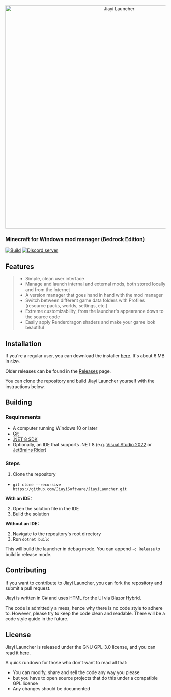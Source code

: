 <div align="center">
  <a href="https://jiayi.software/launcher"><img src="https://github.com/JiayiSoftware/JiayiLauncher/blob/master/.github/assets/logo.png" alt="Jiayi Launcher" width="700"></a>
</div>

### Minecraft for Windows mod manager (Bedrock Edition)

[![Build](https://github.com/JiayiSoftware/JiayiLauncher/actions/workflows/dotnet.yml/badge.svg)](https://github.com/JiayiSoftware/JiayiLauncher/actions/workflows/dotnet.yml)
[![Discord server](https://img.shields.io/badge/chat-on%20discord-7289da.svg)](https://jiayi.software/discord)

## Features
> * Simple, clean user interface
> * Manage and launch internal and external mods, both stored locally and from the Internet
> * A version manager that goes hand in hand with the mod manager
> * Switch between different game data folders with Profiles (resource packs, worlds, settings, etc.)
> * Extreme customizability, from the launcher's appearance down to the source code
> * Easily apply Renderdragon shaders and make your game look beautiful

## Installation
If you're a regular user, you can download the installer [here](https://jiyayi.mcpeplayground.com/static/JiayiInstaller.exe). It's about 6 MB in size.

Older releases can be found in the [Releases](https://github.com/JiayiSoftware/JiayiLauncher/releases) page.

You can clone the repository and build Jiayi Launcher yourself with the instructions below.

## Building
### Requirements
* A computer running Windows 10 or later
* [Git](https://git-scm.com/)
* [.NET 8 SDK](https://dotnet.microsoft.com/download/dotnet/8.0)
* Optionally, an IDE that supports .NET 8 (e.g. [Visual Studio 2022](https://visualstudio.microsoft.com/vs/) or [JetBrains Rider](https://www.jetbrains.com/rider/))

### Steps
1. Clone the repository
* ```git clone --recursive https://github.com/JiayiSoftware/JiayiLauncher.git```

**With an IDE:**

2. Open the solution file in the IDE
3. Build the solution

**Without an IDE:**

2. Navigate to the repository's root directory
3. Run ```dotnet build```

This will build the launcher in debug mode. You can append ```-c Release``` to build in release mode.

## Contributing
If you want to contribute to Jiayi Launcher, you can fork the repository and submit a pull request.

Jiayi is written in C# and uses HTML for the UI via Blazor Hybrid.

The code is admittedly a mess, hence why there is no code style to adhere to. However, please try to keep the code clean and readable. There will be a code style guide in the future.

## License
Jiayi Launcher is released under the GNU GPL-3.0 license, and you can read it [here](https://github.com/JiayiSoftware/JiayiLauncher/blob/master/LICENSE).

A quick rundown for those who don't want to read all that:
- You can modify, share and sell the code any way you please
- but you have to open source projects that do this under a compatible GPL license
- Any changes should be documented 
